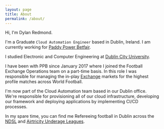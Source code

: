 ```yaml
---
layout: page
title: About
permalink: /about/
---
```


Hi, I'm Dylan Redmond.

I'm a Graduate `Cloud Automation Engineer` based in Dublin, Ireland. I am currently working for [Paddy Power Betfair](https://www.paddypowerbetfair.com/).

I studied Electronic and Computer Engineering at [Dublin City University](https://www.dcu.ie/).

I have been with PPB since January 2017 where I joined the Football Exchange Operations team on a part-time basis.
In this role I was responsible for managing the in-play [Exchange](https://www.betfair.com/exchange/plus/football) markets for the highest profile matches across World Football.

I'm now part of the Cloud Automation team based in our Dublin office. We're responsible for provisioning all of our cloud infrastructure, developing our framework and deploying applications by implementing CI/CD processes.

In my spare time, you can find me Refereeing football in Dublin across the [NDSL](http://ndsl.ie/) and [Airtricity Underage Leagues](http://www.sseairtricityleague.ie/).

